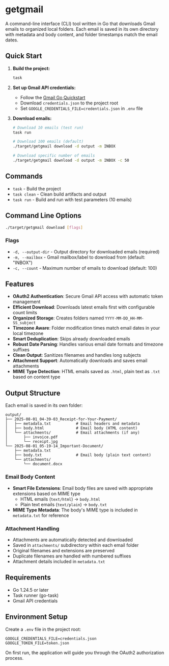 # getgmail

A command-line interface (CLI) tool written in Go that downloads Gmail emails to organized local folders. Each email is saved in its own directory with metadata and body content, and folder timestamps match the email dates.

## Quick Start

1. **Build the project:**
   ```bash
   task
   ```

2. **Set up Gmail API credentials:**
   - Follow the [Gmail Go Quickstart](https://developers.google.com/gmail/api/quickstart/go)
   - Download `credentials.json` to the project root
   - Set `GOOGLE_CREDENTIALS_FILE=credentials.json` in `.env` file

3. **Download emails:**
   ```bash
   # Download 10 emails (test run)
   task run
   
   # Download 100 emails (default)
   ./target/getgmail download -d output -m INBOX
   
   # Download specific number of emails
   ./target/getgmail download -d output -m INBOX -c 50
   ```

## Commands

- `task` - Build the project
- `task clean` - Clean build artifacts and output
- `task run` - Build and run with test parameters (10 emails)

## Command Line Options

```bash
./target/getgmail download [flags]
```

### Flags
- `-d, --output-dir` - Output directory for downloaded emails (required)
- `-m, --mailbox` - Gmail mailbox/label to download from (default: "INBOX")
- `-c, --count` - Maximum number of emails to download (default: 100)

## Features

- **OAuth2 Authentication**: Secure Gmail API access with automatic token management
- **Efficient Download**: Downloads latest emails first with configurable count limits
- **Organized Storage**: Creates folders named `YYYY-MM-DD_HH-MM-SS_subject` 
- **Timezone Aware**: Folder modification times match email dates in your local timezone
- **Smart Deduplication**: Skips already downloaded emails
- **Robust Date Parsing**: Handles various email date formats and timezone suffixes
- **Clean Output**: Sanitizes filenames and handles long subjects
- **Attachment Support**: Automatically downloads and saves email attachments
- **MIME Type Detection**: HTML emails saved as `.html`, plain text as `.txt` based on content type

## Output Structure

Each email is saved in its own folder:
```
output/
├── 2025-08-01_04-39-03_Receipt-for-Your-Payment/
│   ├── metadata.txt           # Email headers and metadata
│   ├── body.html              # Email body (HTML content)
│   └── attachments/           # Email attachments (if any)
│       ├── invoice.pdf
│       └── receipt.jpg
└── 2025-08-01_05-19-14_Important-Document/
    ├── metadata.txt
    ├── body.txt               # Email body (plain text content)
    └── attachments/
        └── document.docx
```

### Email Body Content

- **Smart File Extensions**: Email body files are saved with appropriate extensions based on MIME type
  - HTML emails (`text/html`) → `body.html`
  - Plain text emails (`text/plain`) → `body.txt`
- **MIME Type Metadata**: The body's MIME type is included in `metadata.txt` for reference

### Attachment Handling

- Attachments are automatically detected and downloaded
- Saved in `attachments/` subdirectory within each email folder
- Original filenames and extensions are preserved
- Duplicate filenames are handled with numbered suffixes
- Attachment details included in `metadata.txt`

## Requirements

- Go 1.24.5 or later
- Task runner (go-task)
- Gmail API credentials

## Environment Setup

Create a `.env` file in the project root:
```
GOOGLE_CREDENTIALS_FILE=credentials.json
GOOGLE_TOKEN_FILE=token.json
```

On first run, the application will guide you through the OAuth2 authorization process.